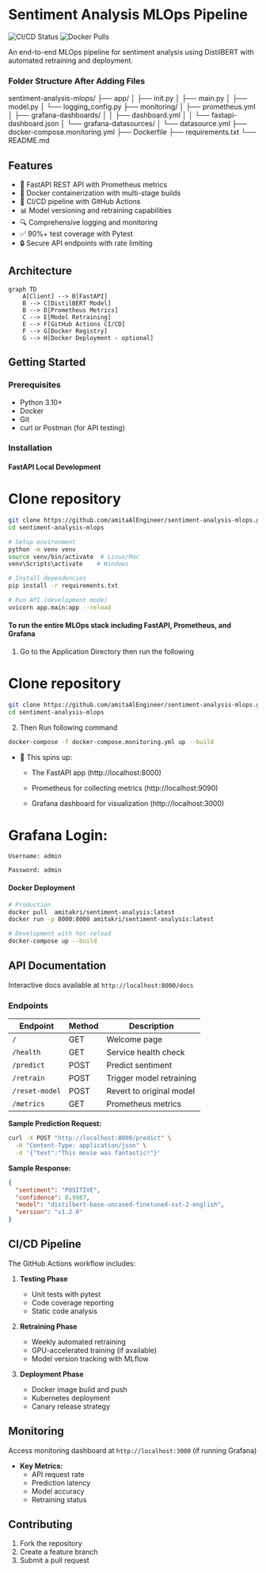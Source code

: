 # Sentiment Analysis MLOps Pipeline

![CI/CD Status](https://github.com/amitaAlEngineer/sentiment-analysis-mlops/actions/workflows/ci-cd.yml/badge.svg)
![Docker Pulls](https://img.shields.io/docker/pulls/amitakri/sentiment-analysis)

An end-to-end MLOps pipeline for sentiment analysis using DistilBERT with automated retraining and deployment.

### Folder Structure After Adding Files
sentiment-analysis-mlops/
├── app/
│ ├── init.py
│ ├── main.py
│ ├── model.py
│ └── logging_config.py
├── monitoring/
│ ├── prometheus.yml
│ ├── grafana-dashboards/
│ │ ├── dashboard.yml
│ │ └── fastapi-dashboard.json
│ └── grafana-datasources/
│ └── datasource.yml
├── docker-compose.monitoring.yml
├── Dockerfile
├── requirements.txt
└── README.md


## Features

- 🚀 FastAPI REST API with Prometheus metrics
- 🐳 Docker containerization with multi-stage builds
- 🔄 CI/CD pipeline with GitHub Actions
- 📊 Model versioning and retraining capabilities
- 🔍 Comprehensive logging and monitoring
- ✅ 90%+ test coverage with Pytest
- 🔒 Secure API endpoints with rate limiting

## Architecture

```mermaid
graph TD
    A[Client] --> B[FastAPI]
    B --> C[DistilBERT Model]
    B --> D[Prometheus Metrics]
    C --> E[Model Retraining]
    E --> F[GitHub Actions CI/CD]
    F --> G[Docker Registry]
    G --> H[Docker Deployment - optional]
```

## Getting Started

### Prerequisites

- Python 3.10+
- Docker
- Git
- curl or Postman (for API testing)

### Installation

#### FastAPI Local Development

# Clone repository
```bash
git clone https://github.com/amitaAlEngineer/sentiment-analysis-mlops.git
cd sentiment-analysis-mlops

# Setup environment
python -m venv venv
source venv/bin/activate  # Linux/Mac
venv\Scripts\activate    # Windows

# Install dependencies
pip install -r requirements.txt

# Run API (development mode)
uvicorn app.main:app --reload
```

#### To run the entire MLOps stack including FastAPI, Prometheus, and Grafana

  1. Go to the Application Directory then run the following
  # Clone repository
  ```bash
  git clone https://github.com/amitaAlEngineer/sentiment-analysis-mlops.git
  cd sentiment-analysis-mlops
  ```
  
  2. Then Run following command
  ```bash
  docker-compose -f docker-compose.monitoring.yml up --build
  ```

  - 🧠 This spins up:

    - The FastAPI app (http://localhost:8000)

    - Prometheus for collecting metrics (http://localhost:9090)

    - Grafana dashboard for visualization (http://localhost:3000)

  # Grafana Login:

    Username: admin

    Password: admin

#### Docker Deployment

```bash
# Production
docker pull  amitakri/sentiment-analysis:latest
docker run -p 8000:8000 amitakri/sentiment-analysis:latest

# Development with hot-reload
docker-compose up --build
```



## API Documentation

Interactive docs available at `http://localhost:8000/docs`

### Endpoints

| Endpoint        | Method       | Description              |
|-----------------|--------------|--------------------------|
| `/` | GET       | Welcome page |
| `/health`       | GET          | Service health check     |
| `/predict`      | POST         | Predict sentiment        |
| `/retrain`      | POST         | Trigger model retraining |
| `/reset-model`  | POST         | Revert to original model |
| `/metrics`      | GET          | Prometheus metrics       |

**Sample Prediction Request:**
```bash
curl -X POST "http://localhost:8000/predict" \
  -H "Content-Type: application/json" \
  -d '{"text":"This movie was fantastic!"}'
```

**Sample Response:**
```json
{
  "sentiment": "POSITIVE",
  "confidence": 0.9987,
  "model": "distilbert-base-uncased-finetuned-sst-2-english",
  "version": "v1.2.0"
}
```

## CI/CD Pipeline

The GitHub Actions workflow includes:

1. **Testing Phase**
   - Unit tests with pytest
   - Code coverage reporting
   - Static code analysis

2. **Retraining Phase**
   - Weekly automated retraining
   - GPU-accelerated training (if available)
   - Model version tracking with MLflow

3. **Deployment Phase**
   - Docker image build and push
   - Kubernetes deployment
   - Canary release strategy

## Monitoring

Access monitoring dashboard at `http://localhost:3000` (if running Grafana)

- **Key Metrics:**
  - API request rate
  - Prediction latency
  - Model accuracy
  - Retraining status

## Contributing

1. Fork the repository
2. Create a feature branch
3. Submit a pull request

